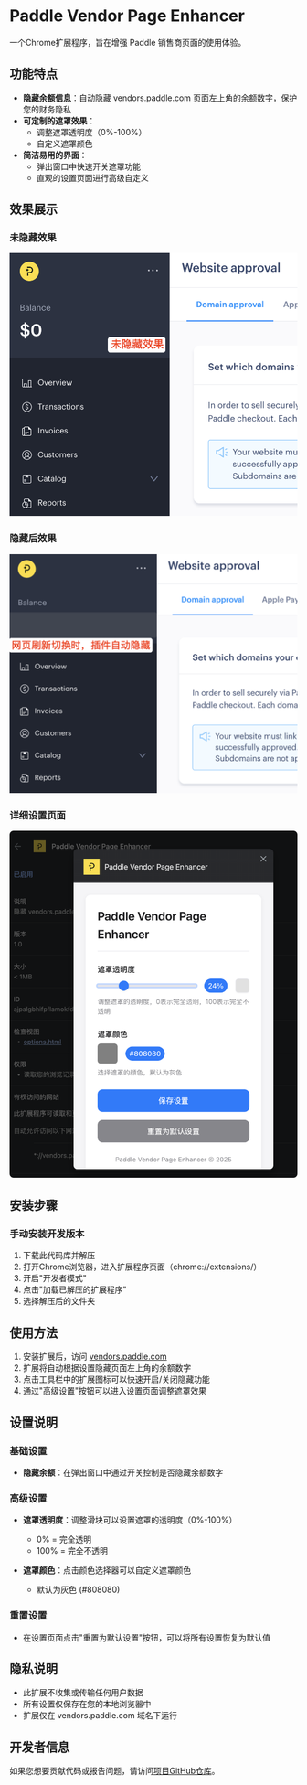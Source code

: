 # Paddle Vendor Page Enhancer

一个Chrome扩展程序，旨在增强 Paddle 销售商页面的使用体验。

## 功能特点

- **隐藏余额信息**：自动隐藏 vendors.paddle.com 页面左上角的余额数字，保护您的财务隐私
- **可定制的遮罩效果**：
  - 调整遮罩透明度（0%-100%）
  - 自定义遮罩颜色
- **简洁易用的界面**：
  - 弹出窗口中快速开关遮罩功能
  - 直观的设置页面进行高级自定义

## 效果展示

### 未隐藏效果
![未隐藏效果](introduce/未隐藏效果.png)

### 隐藏后效果
![隐藏后效果](introduce/隐藏后效果.png)

### 详细设置页面
![插件详细设置页面](introduce/插件详细设置页面.png)

## 安装步骤

### 手动安装开发版本

1. 下载此代码库并解压
2. 打开Chrome浏览器，进入扩展程序页面（chrome://extensions/）
3. 开启"开发者模式"
4. 点击"加载已解压的扩展程序"
5. 选择解压后的文件夹

## 使用方法

1. 安装扩展后，访问 [vendors.paddle.com](https://vendors.paddle.com)
2. 扩展将自动根据设置隐藏页面左上角的余额数字
3. 点击工具栏中的扩展图标可以快速开启/关闭隐藏功能
4. 通过"高级设置"按钮可以进入设置页面调整遮罩效果

## 设置说明

### 基础设置

- **隐藏余额**：在弹出窗口中通过开关控制是否隐藏余额数字

### 高级设置

- **遮罩透明度**：调整滑块可以设置遮罩的透明度（0%-100%）
  - 0% = 完全透明
  - 100% = 完全不透明

- **遮罩颜色**：点击颜色选择器可以自定义遮罩颜色
  - 默认为灰色 (#808080)

### 重置设置

- 在设置页面点击"重置为默认设置"按钮，可以将所有设置恢复为默认值

## 隐私说明

- 此扩展不收集或传输任何用户数据
- 所有设置仅保存在您的本地浏览器中
- 扩展仅在 vendors.paddle.com 域名下运行

## 开发者信息

如果您想要贡献代码或报告问题，请访问[项目GitHub仓库](https://github.com/littletry/Paddle-Vendor-PageEnhancer)。

